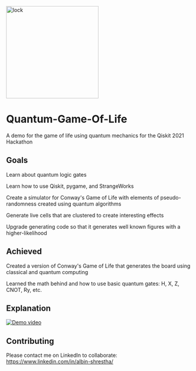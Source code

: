 <img src="https://github.com/Albisourous/quantumgameoflife/blob/main/generated.png" alt="lock" width="250"/>

# Quantum-Game-Of-Life

A demo for the game of life using quantum mechanics for the Qiskit 2021 Hackathon

## Goals

Learn about quantum logic gates

Learn how to use Qiskit, pygame, and StrangeWorks

Create a simulator for Conway's Game of Life with elements of pseudo-randomness created using quantum algorithms

Generate live cells that are clustered to create interesting effects

Upgrade generating code so that it generates well known figures with a higher-likelihood

## Achieved

Created a version of Conway's Game of Life that generates the board using classical and quantum computing

Learned the math behind and how to use basic quantum gates: H, X, Z, CNOT, Ry, etc.

## Explanation

[![Demo video](https://img.youtube.com/vi/BCmhTOcN52A/0.jpg)](https://youtu.be/BCmhTOcN52A "Quantum-Game-Of-Life Demo")

## Contributing

Please contact me on LinkedIn to collaborate: https://www.linkedin.com/in/albin-shrestha/
